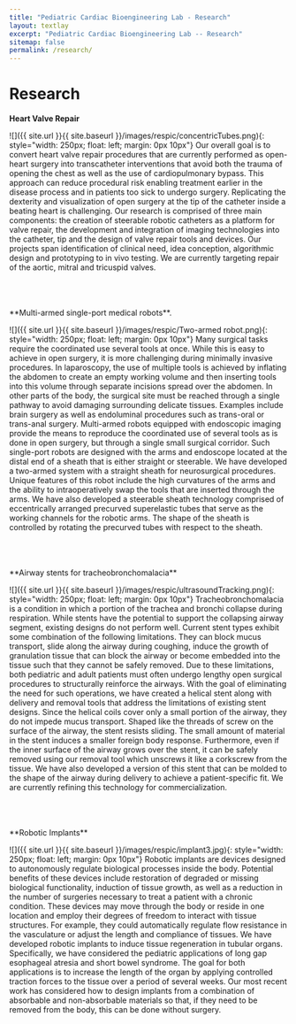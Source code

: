 ```yaml
---
title: "Pediatric Cardiac Bioengineering Lab - Research"
layout: textlay
excerpt: "Pediatric Cardiac Bioengineering Lab -- Research"
sitemap: false
permalink: /research/
---
```


# Research


**Heart Valve Repair** 

![]({{ site.url }}{{ site.baseurl }}/images/respic/concentricTubes.png){: style="width: 250px; float: left; margin: 0px  10px"}
Our overall goal is to convert heart valve repair procedures that are currently performed as open-heart surgery into transcatheter interventions that avoid both the trauma of opening the chest as well as the use of cardiopulmonary bypass. This approach can reduce procedural risk enabling treatment earlier in the disease process and in patients too sick to undergo surgery. Replicating the dexterity and visualization of open surgery at the tip of the catheter inside a beating heart is challenging. Our research is comprised of three main components: the creation of steerable robotic catheters as a platform for valve repair, the development and integration of imaging technologies into the catheter, tip and the design of valve repair tools and devices. Our projects span identification of clinical need, idea conception, algorithmic design and prototyping to in vivo testing. We are currently targeting repair of the aortic, mitral and tricuspid valves. 



<br />
<br />
<br />
**Multi-armed single-port medical robots**.

![]({{ site.url }}{{ site.baseurl }}/images/respic/Two-armed robot.png){: style="width: 250px; float: left; margin: 0px  10px"}
Many surgical tasks require the coordinated use several tools at once. While this is easy to achieve in open surgery, it is more challenging during minimally invasive procedures. In laparoscopy, the use of multiple tools is achieved by inflating the abdomen to create an empty working volume and then inserting tools into this volume through separate incisions spread over the abdomen. In other parts of the body, the surgical site must be reached through a single pathway to avoid damaging surrounding delicate tissues. Examples include brain surgery as well as endoluminal procedures such as trans-oral or trans-anal surgery. Multi-armed robots equipped with endoscopic imaging provide the means to reproduce the coordinated use of several tools as is done in open surgery, but through a single small surgical corridor. Such single-port robots are designed with the arms and endoscope located at the distal end of a sheath that is either straight or steerable. We have developed a two-armed system with a straight sheath for neurosurgical procedures. Unique features of this robot include the high curvatures of the arms and the ability to intraoperatively swap the tools that are inserted through the arms. We have also developed a steerable sheath technology comprised of eccentrically arranged precurved superelastic tubes that serve as the working channels for the robotic arms. The shape of the sheath is controlled by rotating the precurved tubes with respect to the sheath. 



<br />
<br />
<br />
**Airway stents for tracheobronchomalacia** 

![]({{ site.url }}{{ site.baseurl }}/images/respic/ultrasoundTracking.png){: style="width: 250px; float: left; margin: 0px  10px"}
Tracheobronchomalacia is a condition in which a portion of the trachea and bronchi collapse during respiration. While stents have the potential to support the collapsing airway segment, existing designs do not perform well. Current stent types exhibit some combination of the following limitations. They can block mucus transport, slide along the airway during coughing, induce the growth of granulation tissue that can block the airway or become embedded into the tissue such that they cannot be safely removed. Due to these limitations, both pediatric and adult patients must often undergo lengthy open surgical procedures to structurally reinforce the airways. With the goal of eliminating the need for such operations, we have created a helical stent along with delivery and removal tools that address the limitations of existing stent designs. Since the helical coils cover only a small portion of the airway, they do not impede mucus transport. Shaped like the threads of screw on the surface of the airway, the stent resists sliding. The small amount of material in the stent induces a smaller foreign body response. Furthermore, even if the inner surface of the airway grows over the stent, it can be safely removed using our removal tool which unscrews it like a corkscrew from the tissue. We have also developed a version of this stent that can be molded to the shape of the airway during delivery to achieve a patient-specific fit. We are currently refining this technology for commercialization. 



<br />
<br />
<br />
**Robotic Implants** 

![]({{ site.url }}{{ site.baseurl }}/images/respic/implant3.jpg){: style="width: 250px; float: left; margin: 0px  10px"}
Robotic implants are devices designed to autonomously regulate biological processes inside the body. Potential benefits of these devices include restoration of degraded or missing biological functionality, induction of tissue growth, as well as a reduction in the number of surgeries necessary to treat a patient with a chronic condition. These devices may move through the body or reside in one location and employ their degrees of freedom to interact with tissue structures. For example, they could automatically regulate flow resistance in the vasculature or adjust the length and compliance of tissues. We have developed robotic implants to induce tissue regeneration in tubular organs. Specifically, we have considered the pediatric applications of long gap esophageal atresia and short bowel syndrome. The goal for both applications is to increase the length of the organ by applying controlled traction forces to the tissue over a period of several weeks. Our most recent work has considered how to design implants from a combination of absorbable and non-absorbable materials so that, if they need to be removed from the body, this can be done without surgery.
